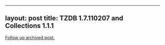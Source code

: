 
---
layout: post
title: TZDB 1.7.110207 and Collections 1.1.1
---
[Follow up archived post.](/alex.ciobanu.org/indexd526.html)